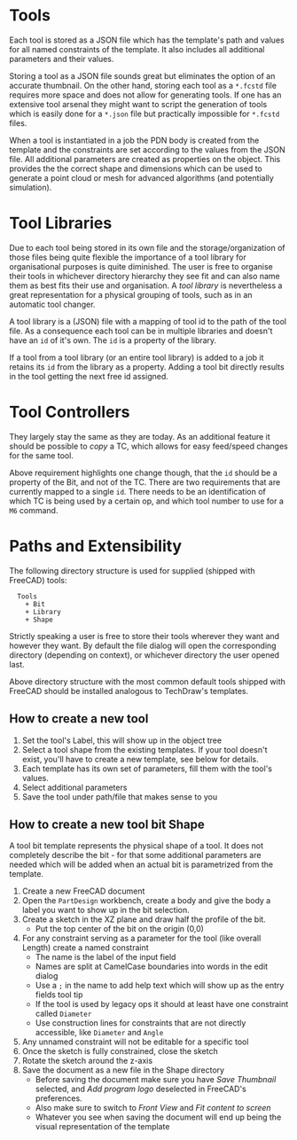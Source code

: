 # Tools

Each tool is stored as a JSON file which has the template's path and values for all named constraints of the template.
It also includes all additional parameters and their values.

Storing a tool as a JSON file sounds great but eliminates the option of an accurate thumbnail. On the other hand,
storing each tool as a `*.fcstd` file requires more space and does not allow for generating tools. If one has an
extensive tool arsenal they might want to script the generation of tools which is easily done for a `*.json` file but
practically impossible for `*.fcstd` files.

When a tool is instantiated in a job the PDN body is created from the template and the constraints are set according
to the values from the JSON file. All additional parameters are created as properties on the object. This provides the
the correct shape and dimensions which can be used to generate a point cloud or mesh for advanced algorithms (and
potentially simulation).

# Tool Libraries

Due to each tool being stored in its own file and the storage/organization of those files being quite flexible the
importance of a tool library for organisational purposes is quite diminished. The user is free to organise their tools
in whichever directory hierarchy they see fit and can also name them as best fits their use and organisation. A
_tool library_ is nevertheless a great representation for a physical grouping of tools, such as in an automatic tool
changer.

A tool library is a (JSON) file with a mapping of tool id to the path of the tool file. As a consequence each tool
can be in multiple libraries and doesn't have an `id` of it's own. The `id` is a property of the library.

If a tool from a tool library (or an entire tool library) is added to a job it retains its `id` from the library as a
property. Adding a tool bit directly results in the tool getting the next free id assigned.

# Tool Controllers

They largely stay the same as they are today. As an additional feature it should be possible to _copy_ a TC, which
allows for easy feed/speed changes for the same tool.

Above requirement highlights one change though, that the `id` should be a property of the Bit, and not of the TC.
There are two requirements that are currently mapped to a single `id`. There needs to be an identification of which
TC is being used by a certain op, and which tool number to use for a `M6` command.

# Paths and Extensibility

The following directory structure is used for supplied (shipped with FreeCAD) tools:
```
  Tools
    + Bit
    + Library
    + Shape
```

Strictly speaking a user is free to store their tools wherever they want and however they want. By default the file
dialog will open the corresponding directory (depending on context), or whichever directory the user opened last.

Above directory structure with the most common default tools shipped with FreeCAD should be installed analogous to
TechDraw's templates.

## How to create a new tool

1. Set the tool's Label, this will show up in the object tree
1. Select a tool shape from the existing templates. If your tool doesn't exist, you'll have to create a new template,
   see below for details.
1. Each template has its own set of parameters, fill them with the tool's values.
1. Select additional parameters
1. Save the tool under path/file that makes sense to you


## How to create a new tool bit Shape

A tool bit template represents the physical shape of a tool. It does not completely describe the bit - for that some
additional parameters are needed which will be added when an actual bit is parametrized from the template.

1. Create a new FreeCAD document
1. Open the `PartDesign` workbench, create a body and give the body a label you want to show up in the bit selection.
1. Create a sketch in the XZ plane and draw half the profile of the bit.
   * Put the top center of the bit on the origin (0,0)
1. For any constraint serving as a parameter for the tool (like overall Length) create a named constraint
   * The name is the label of the input field
   * Names are split at CamelCase boundaries into words in the edit dialog
   * Use a `;` in the name to add help text which will show up as the entry fields tool tip
   * If the tool is used by legacy ops it should at least have one constraint called `Diameter`
   * Use construction lines for constraints that are not directly accessible, like `Diameter` and `Angle`
1. Any unnamed constraint will not be editable for a specific tool
1. Once the sketch is fully constrained, close the sketch
1. Rotate the sketch around the z-axis
1. Save the document as a new file in the Shape directory
   * Before saving the document make sure you have _Save Thumbnail_ selected, and _Add program logo_ deselected in
     FreeCAD's preferences.
   * Also make sure to switch to _Front View_ and _Fit content to screen_
   * Whatever you see when saving the document will end up being the visual representation of the template
